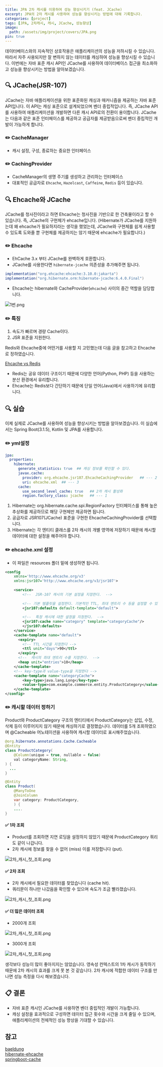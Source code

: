 ```yaml
---
title: JPA 2차 캐시를 이용하여 성능 향상시키기 (feat. JCache)
excerpt: JPA의 2차 캐시를 사용하여 성능을 향상시키는 방법에 대해 기록합니다. 
categories: [project]
tags: [JPA, 2차캐시, 캐시, JCache, 성능향상]
image:
  path: /assets/img/project/covers/JPA.png
pin: true
---
```


데이터베이스와의 지속적인 상호작용은 애플리케이션의 성능을 저하시킬 수 있습니다. 따라서 자주 사용되지만 잘 변하지 않는 데이터를 캐싱하여 성능을 향상시킬 수 있습니다. 
이번에는 자바 표준 캐시 API인 JCache를 사용하여 데이터베이스 접근을 최소화하고 성능을 향상시키는 방법을 알아보겠습니다.

## 🔍 JCache(JSR-107)
JCache는 자바 애플리케이션을 위한 표준화된 캐싱과 매커니즘을 제공하는 자바 표준 API입니다. 이 API는 캐싱 표준으로 설계되었으며 벤더 중립적입니다. 즉, JCache API를 사용하여 애플리케이션을 개발하면 다른 캐시 API로의 전환이 용이합니다.
JCache는 다음과 같은 표준 인터페이스를 제공하고 공급자를 제공받음으로써 벤더 중립적인 개발이 가능하게 합니다.

### ✏️ CacheManager
- 캐시 설정, 구성, 종료하는 중요한 인터페이스

### ✏️ CachingProvider
- CacheManager의 생명 주기를 생성하고 관리하는 인터페이스
- 대표적인 공급자로 `Ehcache`,  `Hazelcast`, `Caffeine`, `Redis` 등이 있습니다.

## 🔍 Ehcache와 JCache
JCache를 청사진이라고 하면 Ehcache는 청사진을 기반으로 한 건축물이라고 할 수 있습니다. 
즉, JCache의 구현체가 ehcache입니다. (Hibernate가 JCache를 지원하는데 왜 ehcache가 필요하지라는 생각을 했었는데, JCache와 구현체를 쉽게 사용할 수 있도록 도와줄 뿐 구현체를 제공하지는 않기 때문에 ehcache가 필요합니다.)

### ✏️ Ehcache
- EhCache 3.x 부터 JCache를 완벽하게 호환합니다.
- JCache를 사용한다면 `hibernate-jcache` 의존성을 추가해주면 됩니다.

~~~gradle
implementation("org.ehcache:ehcache:3.10.0:jakarta") 
implementation("org.hibernate.orm:hibernate-jcache:6.4.0.Final")
~~~
- Ehcache는 hibernate와 CacheProvider(`ehcache`) 사이의 중간 역할을 담당합니다.

![1번.png](/assets/img/project/cache/1번.png)

### ✏️ 특징
1. 속도가 빠르며 경량 Cache이다.
3. JSR 표준을 지원한다. 

Redis와 Ehcache중에 어떤거를 사용할 지 고민했는데 다음 글을 참고하고 Ehcache로 정하였습니다. 

[Ehcache vs Redis](https://stackoverflow.com/questions/33123633/redis-or-ehcache)

- Redis는 공유 데이터 구조이기  때문에 다양한 언어(Python, PHP) 등을 사용하는 분산 환경에서 유리합니다.
- Ehcache는 Redis보다 간단하기 때문에 단일 언어(Java)에서 사용하기에 유리합니다.


## 🔍 실습
이제 실제로 JCache를 사용하여 성능을 향상시키는 방법을 알아보겠습니다. 이 실습에서는 Spring Boot(3.1.5), Kotlin 및 JPA를 사용합니다.

### ✏️ yml설정
~~~yml
jpa:  
  properties:  
    hibernate:  
      generate_statistics: true  ## 캐싱 정보를 확인할 수 있다.
      javax.cache:  
        provider: org.ehcache.jsr107.EhcacheCachingProvider   ## --- 2
        uri: ehcache.xml  ## --- 3
      cache:  
        use_second_level_cache: true   ## 2차 캐시 활성화
        region.factory_class: jcache   ## --- 1
~~~

1. Hibernate는 org.hibernate.cache.spi.RegionFactory 인터페이스를 통해 높은 추상화를 제공하므로 해당 구현체만 제공하면 됩니다.
2. 공급자로 JSR107(JCache) 표준을 구현한 EhcacheCachingProvider를 선택합니다.
3. Hibernate는 각 엔티티 클래스를 2차 캐시의 개별 영역에 저장하기 때문에 캐시할 데이터에 대한 설정을 해주어야 합니다.

### ✏️ ehcache.xml 설정
 - 이 파일은 resources 폴더 밑에 생성하면 됩니다.

~~~xml
<config  
    xmlns='http://www.ehcache.org/v3'  
    xmlns:jsr107='http://www.ehcache.org/v3/jsr107'>  
  
    <service>        
        <!--  JSR-107 캐시의 기본 설정을 지정한다.  -->
      
        <!-- 기본 템플릿을 설정한다. 기본적인 TTL, 최대 엔트리 수 등을 설정할 수 있다.  -->
        <jsr107:defaults default-template="default">
          
        <!--  특정 캐시에 대한 설정을 지정한다.  -->  
        <jsr107:cache name="category" template="categoryCache"/>  
        </jsr107:defaults>  
    </service>  
    <cache-template name="default">  
      <expiry>            
        <!-- TTL 시간을 지정한다 -->
        <ttl unit="days">90</ttl>  
      </expiry>        
      <!--  캐시의 최대 엔트리 수를 지정한다.  -->
      <heap unit="entries">10</heap>  
    </cache-template>  
    <!-- key-type과 value-type을 지정한다 -->
    <cache-template name="categoryCache">  
        <key-type>java.lang.Long</key-type>  
        <value-type>com.example.commerce.entity.ProductCategory</value-type>  
    </cache-template>  
</config>
~~~

### ✏️ 캐시할 데이터 정하기
Product와 ProductCategory 구조의 엔티티에서 ProductCategory는 삽입, 수정, 삭제 등이 이루어지지 않기 때문에 캐싱하기로 결정했습니다. 
데이터를 5개 조회하였으며 @Cacheable 어노테이션을 사용하여 캐시할 데이터로 표시해주었습니다.

~~~java
@org.hibernate.annotations.Cache.Cacheable  
@Entity  
class ProductCategory(  
    @Column(unique = true, nullable = false)  
    val categoryName: String,  
) {  
  ...
}
~~~

~~~java
@Entity  
class Product(  
    @ManyToOne  
    @JoinColumn    
    var category: ProductCategory,    
    ) {  
    ....
}
~~~

#### ✅ 1차 조회 
- Product를 조회하면 지연 로딩을 설정하지 않았기 때문에 ProductCategory 쿼리도 같이 나갑니다. 
- 2차 캐시에 정보를 찾을 수 없어 (miss) 이를 저장합니다 (put).

![2차_캐시_첫_조회.png](/assets/img/project/cache/2차_캐시_첫_조회.png)


#### ✅ 2차 조회
- 2차 캐시에서 필요한 데이터를 찾았습니다 (cache hit). 
- 쿼리문이 하나만 나갔음을 확인할 수 있으며 속도가 조금 빨라졌습니다.

![2차_캐시_첫_조회.png](/assets/img/project/cache/2차_캐시_두번째_조회.png)


#### ✅ 더 많은 데이터 조회
- 2000개 조회

![2차_캐시_첫_조회.png](/assets/img/project/cache/2000.png)

- 3000개 조회

![2차_캐시_첫_조회.png](/assets/img/project/cache/3000.png)

생각보다 성능이 많이 좋아지지는 않았습니다. 영속성 컨텍스트의 1차 캐시가 동작하기 때문에 2차 캐시의 효과를 크게 못 본 것 같습니다. 2차 캐시에 적합한 데이터 구조를 만나면 
성능 측정을 다시 해보겠습니다.


## 📋 결론
- 자바 표준 캐시인 JCache를 사용하면 벤더 중립적인 개발이 가능합니다.
- 캐싱 설정을 효과적으로 구성하면 데이터 접근 횟수와 시간을 크게 줄일 수 있으며, 애플리케이션의 전체적인 성능 향상을 기대할 수 있습니다.

## 참고
[baeldung](https://www.baeldung.com/hibernate-second-level-cache) <br>
[hibernate-ehcache](https://thorben-janssen.com/hibernate-ehcache/#using-ehcache-3x) <br>
[springboot-cache](https://docs.spring.io/spring-boot/docs/2.0.x/reference/html/boot-features-caching.html) <br>
